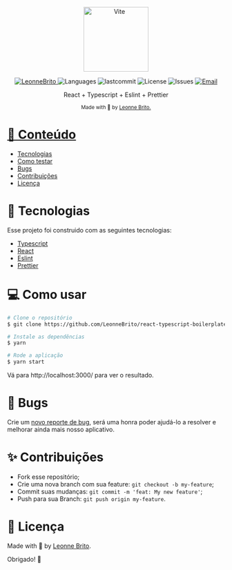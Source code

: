 <p align="center">
   <img src="https://vitejs.dev/logo-with-shadow.png" alt="Vite" width="150"/>
</p>

<p align="center">	
   <a href="https://www.linkedin.com/in/leonne-sousa-brito/">
      <img alt="LeonneBrito" src="https://img.shields.io/badge/-LeonneBrito-5965e0?style=flat&logo=Linkedin&logoColor=white" />
   </a>
  <img alt="Languages" src="https://img.shields.io/github/languages/count/LeonneBrito/react-typescript-boilerplate?color=%235963C5" />
  <img alt="lastcommit" src="https://img.shields.io/github/last-commit/LeonneBrito/react-typescript-boilerplate?color=%235761C3" />
  <img alt="License" src="https://img.shields.io/github/license/LeonneBrito/react-typescript-boilerplate?color=%235E69D7" />
  <img alt="Issues" src="https://img.shields.io/github/issues/LeonneBrito/react-typescript-boilerplate?color=%235965E0">
  <a href="mailto:contato@leonnebrito.com.br">
   <img alt="Email" src="https://img.shields.io/badge/-contato%40leonnebrito.com.br-%23525DCB" />
  </a>
</p>

<p align="center">
  React + Typescript + Eslint + Prettier
</p>

<div align="center">
  <sub> Made with 💖 by
    <a href="https://github.com/LeonneBrito">Leonne Brito.
  </sub>
</div>

# 📌 Conteúdo

- [Tecnologias](#rocket-technologies)
- [Como testar](#computer-how-to-run)
- [Bugs](#bug-issues)
- [Contribuições](#sparkles-issues)
- [Licença](#page_facing_up-license)

# :rocket: Tecnologias

Esse projeto foi construido com as seguintes tecnologias:

- [Typescript](https://www.typescriptlang.org/)
- [React](https://reactjs.org/)
- [Eslint](https://eslint.org/)
- [Prettier](https://prettier.io/)

# :computer: Como usar

```bash
# Clone o repositório
$ git clone https://github.com/LeonneBrito/react-typescript-boilerplate.git
```

```bash
# Instale as dependências
$ yarn

# Rode a aplicação
$ yarn start
```

Vá para http://localhost:3000/ para ver o resultado.

# :bug: Bugs

Crie um <a href="https://github.com/LeonneBrito/react-typescript-boilerplate/issues">novo reporte de bug</a>, será uma honra poder ajudá-lo a resolver e melhorar ainda mais nosso aplicativo.

# :sparkles: Contribuições

- Fork esse repositório;
- Crie uma nova branch com sua feature: `git checkout -b my-feature`;
- Commit suas mudanças: `git commit -m 'feat: My new feature'`;
- Push para sua Branch: `git push origin my-feature`.

# :page_facing_up: Licença

Made with 💖 by [Leonne Brito](https://www.linkedin.com/in/leonne-sousa-brito/).

Obrigado! 🌠
